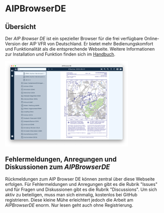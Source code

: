 # AIPBrowserDE

## Übersicht

Der *AIP Browser DE* ist ein spezieller Browser für die frei verfügbare Online-Version der AIP VFR von Deutschland. Er bietet mehr Bedienungskomfort und Funktionalität als die entsprechende Webseite. Weitere Informationen zur Installation und Funktion finden sich im [Handbuch](https://mpmediasoft.de/products/AIPBrowserDE/help/AIPBrowserDE.html).

<img align="middle" src="docs/images/AIPBrowserDE-Screenshot.png" width="400">

## Fehlermeldungen, Anregungen und Diskussionen zum *AIPBrowserDE*

Rückmeldungen zum AIP Browser DE können zentral über diese Webseite erfolgen. Für Fehlermeldungen und Anregungen gibt es die Rubrik "Issues" und für Fragen und Diskussionen gibt es die Rubrik "Discussions". Um sich aktiv zu beteiligen, muss man sich einmalig, kostenlos bei GitHub registrieren. Diese kleine Mühe erleichtert jedoch die Arbeit am *AIPBrowserDE* enorm. Nur lesen geht auch ohne Registrierung.


